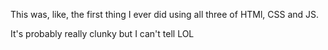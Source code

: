 This was, like, the first thing I ever did using all three of HTMl, CSS and JS.

It's probably really clunky but I can't tell LOL
